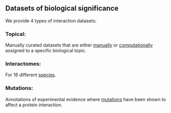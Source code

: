 ## Datasets of biological significance

We provide 4 types of interaction datasets:

### Topical: 

Manually curated datasets that are either [manually](https://www.ebi.ac.uk/intact/documentation/datasets#curated) or [computationally](https://www.ebi.ac.uk/intact/documentation/datasets#computationally) assigned to a specific biological topic.

### Interactomes:

For 16 different [species](https://www.ebi.ac.uk/intact/documentation/datasets#species).

### Mutations: 

Annotations of experimental evidence where [mutations](https://www.ebi.ac.uk/intact/documentation/datasets#mutations) have been shown to affect a protein interaction.
